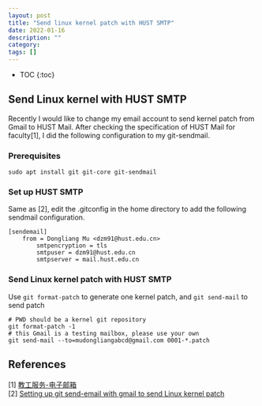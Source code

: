 ```yaml
---
layout: post
title: "Send linux kernel patch with HUST SMTP"
date: 2022-01-16
description: ""
category: 
tags: []
---
```

* TOC
{:toc}

## Send Linux kernel with HUST SMTP

Recently I would like to change my email account to send kernel patch from Gmail to HUST Mail. After checking the specification of HUST Mail for faculty[1], I did the following configuration to my git-sendmail.

### Prerequisites

```
sudo apt install git git-core git-sendmail
```

### Set up HUST SMTP

Same as [2], edit the .gitconfig in the home directory to add the following sendmail configuration.

```
[sendemail]
	from = Dongliang Mu <dzm91@hust.edu.cn>
        smtpencryption = tls
        smtpuser = dzm91@hust.edu.cn
        smtpserver = mail.hust.edu.cn
```

### Send Linux kernel patch with HUST SMTP

Use `git format-patch` to generate one kernel patch, and `git send-mail` to send patch

```
# PWD should be a kernel git repository
git format-patch -1
# this Gmail is a testing mailbox, please use your own
git send-mail --to=mudongliangabcd@gmail.com 0001-*.patch
```

## References

[1] [教工服务-电子邮箱](http://ncs.hust.edu.cn/jgfw/dzyx.htm)    
[2] [Setting up git send-email with gmail to send Linux kernel patch](https://mudongliang.github.io/2018/03/20/setting-up-git-send-email-with-gmail-to-send-linux-kernel-patch.html)
